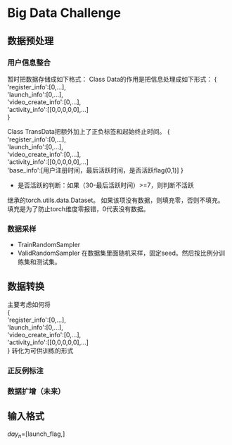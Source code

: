 # Big Data Challenge
## 数据预处理
### 用户信息整合
暂时把数据存储成如下格式：
Class Data的作用是把信息处理成如下形式：
{\
    'register_info':[0,...], \
    'launch_info':[0,...], \
    'video_create_info':[0,...],\
    'activity_info':[[0,0,0,0,0],...]\
}

Class TransData把额外加上了正负标签和起始终止时间。
{\
    'register_info':[0,...], \
    'launch_info':[0,...], \
    'video_create_info':[0,...],\
    'activity_info':[[0,0,0,0,0],...]\
    'base_info':[用户注册时间，最后活跃时间，是否活跃flag(0,1)]
}
- 是否活跃的判断：如果（30-最后活跃时间）>=7，则判断不活跃

继承的torch.utils.data.Dataset。 如果该项没有数据，则填充零，否则不填充。填充是为了防止torch维度零报错，0代表没有数据。

### 数据采样
 - TrainRandomSampler
 - ValidRandomSampler
在数据集里面随机采样，固定seed。然后按比例分训练集和测试集。

## 数据转换
主要考虑如何将\
{\
    'register_info':[0,...], \
    'launch_info':[0,...], \
    'video_create_info':[0,...],\
    'activity_info':[[0,0,0,0,0],...]\
}
转化为可供训练的形式

### 正反例标注

### 数据扩增（未来）

## 输入格式
$day_n$=[launch_flag,]